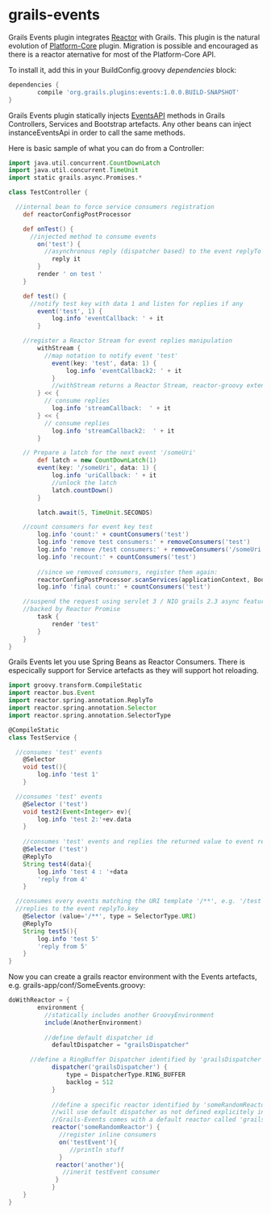 grails-events
=============

Grails Events plugin integrates [Reactor](http://reactor.github.io/reactor/) with Grails.
This plugin is the natural evolution of [Platform-Core](https://github.com/grails-plugins/grails-platform-core) plugin. Migration is possible and encouraged as there is a reactor aternative for most of the Platform-Core API.

To install it, add this in your BuildConfig.groovy *dependencies* block:
```groovy
dependencies {
		compile 'org.grails.plugins:events:1.0.0.BUILD-SNAPSHOT'
}
```

Grails Events plugin statically injects [EventsAPI](https://github.com/reactor/grails-events/blob/master/src/groovy/org/grails/plugins/events/reactor/api/EventsApi.groovy) methods in Grails Controllers, Services and Bootstrap artefacts.
Any other beans can inject instanceEventsApi in order to call the same methods.

Here is basic sample of what you can do from a Controller:

```groovy
import java.util.concurrent.CountDownLatch
import java.util.concurrent.TimeUnit
import static grails.async.Promises.*

class TestController {

  //internal bean to force service consumers registration
	def reactorConfigPostProcessor

	def onTest() {
	  //injected method to consume events
		on('test') {
		  //asynchronous reply (dispatcher based) to the event replyTo key
			reply it
		}
		render ' on test '
	}

	def test() {
	  //notify test key with data 1 and listen for replies if any
		event('test', 1) {
			log.info 'eventCallback: ' + it
		}

    //register a Reactor Stream for event replies manipulation
		withStream {
		  //map notation to notify event 'test'
			event(key: 'test', data: 1) {
				log.info 'eventCallback2: ' + it
			}
			//withStream returns a Reactor Stream, reactor-groovy extensions allows consuming using '<<' with Closure
		} << {
		  // consume replies
			log.info 'streamCallback:  ' + it
		} << {
		  // consume replies
			log.info 'streamCallback2:  ' + it
		}

    // Prepare a latch for the next event '/someUri'
		def latch = new CountDownLatch(1)
		event(key: '/someUri', data: 1) {
			log.info 'uriCallback: ' + it
			//unlock the latch
			latch.countDown()
		}

		latch.await(5, TimeUnit.SECONDS)

    //count consumers for event key test
		log.info 'count:' + countConsumers('test')
		log.info 'remove test consumers:' + removeConsumers('test')
		log.info 'remove /test consumers:' + removeConsumers('/someUri')
		log.info 'recount:' + countConsumers('test')
		
		//since we removed consumers, register them again:
		reactorConfigPostProcessor.scanServices(applicationContext, BookService)
		log.info 'final count:' + countConsumers('test')

    //suspend the request using servlet 3 / NIO grails 2.3 async features
    //backed by Reactor Promise
		task {
			render 'test'
		}
	}
}
```

Grails Events let you use Spring Beans as Reactor Consumers. There is especically support for Service artefacts as they will support hot reloading.
```groovy
import groovy.transform.CompileStatic
import reactor.bus.Event
import reactor.spring.annotation.ReplyTo
import reactor.spring.annotation.Selector
import reactor.spring.annotation.SelectorType

@CompileStatic
class TestService {

  //consumes 'test' events
	@Selector
	void test(){
		log.info 'test 1'
	}

  //consumes 'test' events
	@Selector ('test')
	void test2(Event<Integer> ev){
		log.info 'test 2:'+ev.data
	}
	
	//consumes 'test' events and replies the returned value to event replyTo.key
	@Selector ('test')
	@ReplyTo
	String test4(data){
		log.info 'test 4 : '+data
		'reply from 4'
	}

  //consumes every events matching the URI template '/**', e.g. '/test'
  //replies to the event replyTo.key
	@Selector (value='/**', type = SelectorType.URI)
	@ReplyTo
	String test5(){
		log.info 'test 5'
		'reply from 5'
	}
}

```

Now you can create a grails reactor environment with the Events artefacts, e.g. grails-app/conf/SomeEvents.groovy:
```groovy
doWithReactor = {
		environment {
		  //statically includes another GroovyEnvironment
		  include(AnotherEnvironment)
		  
		  //define default dispatcher id
			defaultDispatcher = "grailsDispatcher"

      //define a RingBuffer Dispatcher identified by 'grailsDispatcher'
			dispatcher('grailsDispatcher') {
				type = DispatcherType.RING_BUFFER
				backlog = 512
			}
			
			//define a specific reactor identified by 'someRandomReactor'
			//will use default dispatcher as not defined explicitely in reactor closure
			//Grails-Events comes with a default reactor called 'grailsReactor' available in DefaultEvents and overridable
			reactor('someRandomReactor') {
			  //register inline consumers
			  on('testEvent'){
			     //println stuff
			  }
			 reactor('another'){
			   //inerit testEvent consumer
			 }
			}
	}
}
```
